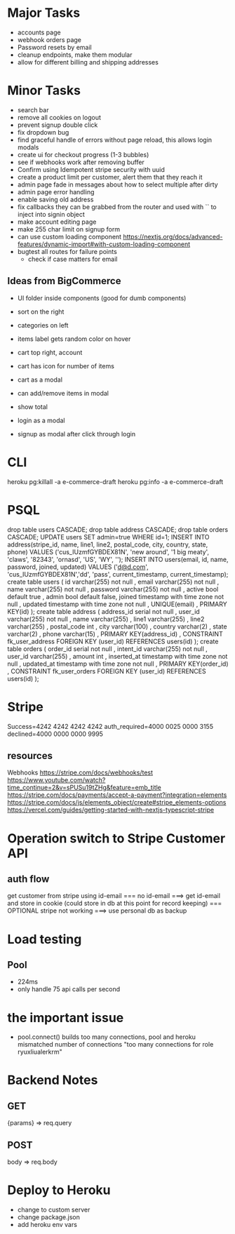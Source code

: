 # Major Tasks
- accounts page
- webhook orders page
- Password resets by email
- cleanup endpoints, make them modular
- allow for different billing and shipping addresses

# Minor Tasks
- search bar
- remove all cookies on logout
- prevent signup double click
- fix dropdown bug
- find graceful handle of errors without page reload, this allows login modals
- create ui for checkout progress (1-3 bubbles)
- see if webhooks work after removing buffer
- Confirm using Idempotent stripe security with uuid
- create a product limit per customer, alert them that they reach it
- admin page fade in messages about how to select multiple after dirty
- admin page error handling
- enable saving old address
- fix callbacks they can be grabbed from the router and used with `` to inject into signin object
- make account editing page
- make 255 char limit on signup form
- can use custom loading component https://nextjs.org/docs/advanced-features/dynamic-import#with-custom-loading-component
- bugtest all routes for failure points
  - check if case matters for email

## Ideas from BigCommerce
- UI folder inside components (good for dumb components)
- sort on the right
- categories on left
- items label gets random color on hover

- cart top right, account
- cart has icon for number of items
  
- cart as a modal
- can add/remove items in modal
- show total
- login as a modal
- signup as modal after click through login

# CLI
heroku pg:killall -a e-commerce-draft
heroku pg:info -a e-commerce-draft

# PSQL

drop table users CASCADE; drop table address CASCADE; drop table orders CASCADE;
UPDATE users SET admin=true WHERE id=1;
INSERT INTO address(stripe_id, name, line1, line2, postal_code, city, country, state, phone) VALUES ('cus_IUzmfGYBDEX81N', 'new around', '1 big meaty', 'claws', '82343', 'ornasd', 'US', 'WY', '');
INSERT INTO users(email, id, name, password, joined, updated) VALUES ('d@d.com', 'cus_IUzmfGYBDEX81N','dd', 'pass', current_timestamp, current_timestamp);
create table users (
   id    varchar(255)             not null     ,
   email        varchar(255)             not null     ,
   name         varchar(255)             not null     ,
   password     varchar(255)             not null     ,
   active       bool                     default true ,
   admin        bool                     default false,
   joined       timestamp with time zone not null     ,
   updated      timestamp with time zone not null     ,
   UNIQUE(email)                                      ,
   PRIMARY KEY(id)
);
create table address (
   address_id  serial                     not null    ,
   user_id   varchar(255)               not null    ,
   name        varchar(255)                           ,
   line1       varchar(255)                           ,
   line2       varchar(255)                           ,
   postal_code int                                    ,
   city        varchar(100)                           ,
   country     varchar(2)                             ,
   state       varchar(2)                             ,
   phone       varchar(15)                            ,
   PRIMARY KEY(address_id)                            ,
   CONSTRAINT fk_user_address
      FOREIGN KEY (user_id) 
         REFERENCES users(id)
);
create table orders (
   order_id    serial                   not null      ,
   intent_id   varchar(255)             not null      ,
   user_id   varchar(255)                           ,
   amount      int                                    ,
   inserted_at timestamp with time zone not null      ,
   updated_at  timestamp with time zone not null      ,
   PRIMARY KEY(order_id)                              ,
   CONSTRAINT fk_user_orders
      FOREIGN KEY (user_id) 
         REFERENCES users(id)
);

# Stripe
Success=4242 4242 4242 4242
auth_required=4000 0025 0000 3155
declined=4000 0000 0000 9995

## resources
Webhooks https://stripe.com/docs/webhooks/test
https://www.youtube.com/watch?time_continue=2&v=sPUSu19tZHg&feature=emb_title
https://stripe.com/docs/payments/accept-a-payment?integration=elements
https://stripe.com/docs/js/elements_object/create#stripe_elements-options
https://vercel.com/guides/getting-started-with-nextjs-typescript-stripe

# Operation switch to Stripe Customer API
## auth flow
get customer from stripe using id-email 
=== no id-email ===> 
get id-email and store in cookie (could store in db at this point for record keeping)
=== OPTIONAL stripe not working ===>
use personal db as backup

# Load testing

## Pool
- 224ms
- only handle 75 api calls per second

# the important issue
- pool.connect() builds too many connections, pool and heroku mismatched number of connections "too many connections for role ryuxliualerkrm"

# Backend Notes
## GET
{params} => req.query
## POST
body => req.body

# Deploy to Heroku
- change to custom server
- change package.json
- add heroku env vars
